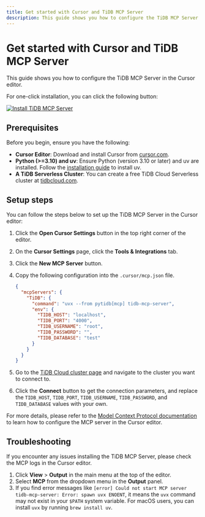 ```yaml
---
title: Get started with Cursor and TiDB MCP Server
description: This guide shows you how to configure the TiDB MCP Server in the Cursor editor.
---
```


# Get started with Cursor and TiDB MCP Server

This guide shows you how to configure the TiDB MCP Server in the Cursor editor.

For one-click installation, you can click the following button:

[![Install TiDB MCP Server](https://cursor.com/deeplink/mcp-install-light.svg)](https://cursor.com/install-mcp?name=TiDB&config=eyJjb21tYW5kIjoidXZ4IC0tZnJvbSBweXRpZGJbbWNwXSB0aWRiLW1jcC1zZXJ2ZXIiLCJlbnYiOnsiVElEQl9IT1NUIjoibG9jYWxob3N0IiwiVElEQl9QT1JUIjoiNDAwMCIsIlRJREJfVVNFUk5BTU0iOiJyb290IiwiVElEQl9QQVNTV09SRCI6IiIsIlRJREJfREFUQUJBU0UiOiJ0ZXN0In19)

## Prerequisites

Before you begin, ensure you have the following:

- **Cursor Editor**: Download and install Cursor from [cursor.com](https://cursor.com).
- **Python (>=3.10) and uv**: Ensure Python (version 3.10 or later) and uv are installed. Follow the [installation guide](https://docs.astral.sh/uv/getting-started/installation/) to install uv.
- **A TiDB Serverless Cluster**: You can create a free TiDB Cloud Serverless cluster at [tidbcloud.com](https://tidbcloud.com/free-trial).

## Setup steps

You can follow the steps below to set up the TiDB MCP Server in the Cursor editor:

1. Click the **Open Cursor Settings** button in the top right corner of the editor.
2. On the **Cursor Settings** page, click the **Tools & Integrations** tab.
3. Click the **New MCP Server** button.
4. Copy the following configuration into the `.cursor/mcp.json` file.

    ```json
    {
      "mcpServers": {
        "TiDB": {
          "command": "uvx --from pytidb[mcp] tidb-mcp-server",
          "env": {
            "TIDB_HOST": "localhost",
            "TIDB_PORT": "4000",
            "TIDB_USERNAME": "root",
            "TIDB_PASSWORD": "",
            "TIDB_DATABASE": "test"
          }
        }
      }
    }
    ```

5. Go to the [TiDB Cloud cluster page](https://tidbcloud.com/console/clusters) and navigate to the cluster you want to connect to.
6. Click the **Connect** button to get the connection parameters, and replace the `TIDB_HOST`, `TIDB_PORT`, `TIDB_USERNAME`, `TIDB_PASSWORD`, and `TIDB_DATABASE` values with your own.

For more details, please refer to the [Model Context Protocol documentation](https://docs.cursor.com/context/model-context-protocol#configuring-mcp-servers) to learn how to configure the MCP server in the Cursor editor.

## Troubleshooting

If you encounter any issues installing the TiDB MCP Server, please check the MCP logs in the Cursor editor.

1. Click **View** > **Output** in the main menu at the top of the editor.
2. Select **MCP** from the dropdown menu in the **Output** panel.
3. If you find error messages like `[error] Could not start MCP server tidb-mcp-server: Error: spawn uvx ENOENT`, it means the `uvx` command may not exist in your `$PATH` system variable. For macOS users, you can install `uvx` by running `brew install uv`.